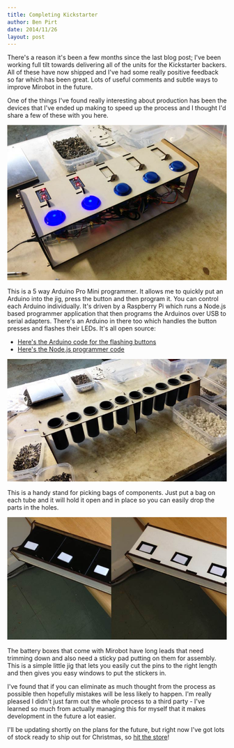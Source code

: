 ```yaml
---
title: Completing Kickstarter
author: Ben Pirt
date: 2014/11/26
layout: post
---
```


There's a reason it's been a few months since the last blog post; I've been working full tilt towards delivering all of the units for the Kickstarter backers. All of these have now shipped and I've had some really positive feedback so far which has been great. Lots of useful comments and subtle ways to improve Mirobot in the future.

One of the things I've found really interesting about production has been the devices that I've ended up making to speed up the process and I thought I'd share a few of these with you here.

![Units](/assets/blog/completing-kickstarter/programmer.jpg "Arduino Programmer")

This is a 5 way Arduino Pro Mini programmer. It allows me to quickly put an Arduino into the jig, press the button and then program it. You can control each Arduino individually. It's driven by a Raspberry Pi which runs a Node.js based programmer application that then programs the Arduinos over USB to serial adapters. There's an Arduino in there too which handles the button presses and flashes their LEDs. It's all open source:

 * [Here's the Arduino code for the flashing buttons](https://github.com/bjpirt/flashingButtons)
 * [Here's the Node.js programmer code](https://github.com/bjpirt/arduinoBulkProgrammer)

![Units](/assets/blog/completing-kickstarter/picker.jpg "Parts Picker")

This is a handy stand for picking bags of components. Just put a bag on each tube and it will hold it open and in place so you can easily drop the parts in the holes.

![Units](/assets/blog/completing-kickstarter/batjig.jpg "Battery Jig")

The battery boxes that come with Mirobot have long leads that need trimming down and also need a sticky pad putting on them for assembly. This is a simple little jig that lets you easily cut the pins to the right length and then gives you easy windows to put the stickers in.

I've found that if you can eliminate as much thought from the process as possible then hopefully mistakes will be less likely to happen. I'm really pleased I didn't just farm out the whole process to a third party - I've learned so much from actually managing this for myself that it makes development in the future a lot easier.

I'll be updating shortly on the plans for the future, but right now I've got lots of stock ready to ship out for Christmas, so [hit the store](http://shop.mirobot.io)!